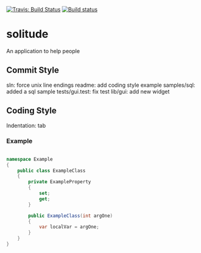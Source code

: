 [![Travis: Build Status](https://travis-ci.org/prozum/solitude.svg?branch=master)](https://travis-ci.org/prozum/solitude)
[![Build status](https://ci.appveyor.com/api/projects/status/g83t473mgkte1ojg?svg=true)](https://ci.appveyor.com/project/thepalmelund/solitude)
# solitude

An application to help people


Commit Style
--------------------
sln: force unix line endings
readme: add coding style example
samples/sql: added a sql sample
tests/gui.test: fix test
lib/gui: add new widget

Coding Style
--------------------
Indentation: tab

### Example
```C#

namespace Example
{
    public class ExampleClass
    {
        private ExampleProperty
        {
            set;
            get;
        }

        public ExampleClass(int argOne)
        {
            var localVar = argOne;
        }
    }
}
```
